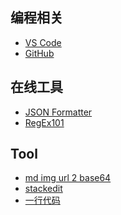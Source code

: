 ## 编程相关
- [VS Code](https://code.visualstudio.com)
- [GitHub](https://github.com)

## 在线工具
- [JSON Formatter](https://jsonformatter.org)
- [RegEx101](https://regex101.com)

## Tool
- [md img url 2 base64](https://mzrf.github.io/url2base64.html)
- [stackedit](https://stackedit.io/app#)
- [一行代码](https://mzrf.github.io/code.html)
<!--stackedit_data:
eyJoaXN0b3J5IjpbMzE1OTY2NzkyXX0=
-->